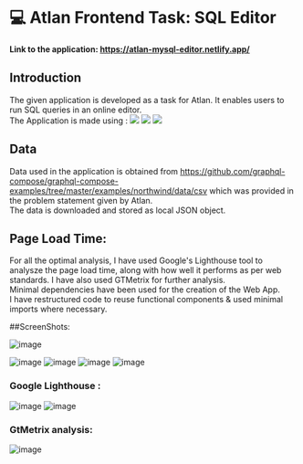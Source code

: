 # :computer: Atlan Frontend Task: SQL Editor
<strong> Link to the application: https://atlan-mysql-editor.netlify.app/</strong>
<br>

## Introduction

The given application is developed as a task for Atlan. It enables users to run SQL queries in an online editor.
<br> The Application  is made using : <img src= "https://img.shields.io/badge/React-20232A?style=for-the-badge&logo=react&logoColor=61DAFB" /> <img src="https://img.shields.io/badge/Bootstrap-563D7C?style=for-the-badge&logo=bootstrap&logoColor=white" /> <img src ="https://cdn.icon-icons.com/icons2/2699/PNG/512/codemirror_logo_icon_169361.png" />

## Data 
Data used in the application is obtained from https://github.com/graphql-compose/graphql-compose-examples/tree/master/examples/northwind/data/csv which was provided in the problem statement given by Atlan.
<br>The data is downloaded and stored as local JSON object.

## Page Load Time:
For all the optimal analysis, I have used Google's Lighthouse tool to analysze the page load time, along with how well it performs as per web standards. I have also used GTMetrix for further analysis. <br>
Minimal dependencies have been used for the creation of the Web App. <br>
I have restructured code to reuse functional components & used minimal imports where necessary.

##ScreenShots:

![image](https://user-images.githubusercontent.com/54039581/170552418-1eb68835-00c7-4585-80d3-67b96e198fb9.png)

![image](https://user-images.githubusercontent.com/54039581/170552495-4e0e23a8-f2db-400f-ac1b-06fb60cc3f53.png)
![image](https://user-images.githubusercontent.com/54039581/170552569-6ed8243e-af44-41ab-bf5c-572dec7722f4.png)
![image](https://user-images.githubusercontent.com/54039581/170552676-07651c95-8ed9-48b6-adfa-a86e9432d97c.png)
![image](https://user-images.githubusercontent.com/54039581/170552790-a75871f7-e2c8-4f21-abc9-8680b38da50f.png)
### Google Lighthouse :
![image](https://user-images.githubusercontent.com/54039581/170553165-a5f3a82f-f9f2-479f-b42c-a5cf3ea732eb.png)
![image](https://user-images.githubusercontent.com/54039581/170553824-44a0f100-1cf5-4195-b592-6963b2b7ae64.png)
### GtMetrix analysis:
![image](https://user-images.githubusercontent.com/54039581/170554128-adbdf20b-4d89-46c0-aa67-84d2cbb03123.png)


